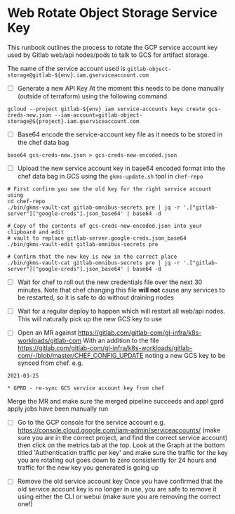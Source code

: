 # Web Rotate Object Storage Service Key
This runbook outlines the process to rotate the GCP service account key used
by Gitlab web/api nodes/pods to talk to GCS for artifact storage.

The name of the service account used is `gitlab-object-storage@gitlab-${env}.iam.gserviceaccount.com`

* [ ] Generate a new API Key
At the moment this needs to be done manually (outside of terraform) using the following
command.

```
gcloud --project gitlab-${env} iam service-accounts keys create gcs-creds-new.json --iam-account=gitlab-object-storage@${project}.iam.gserviceaccount.com
```

* [ ] Base64 encode the service-account key file as it needs to be stored in the
chef data bag

```
base64 gcs-creds-new.json > gcs-creds-new-encoded.json
```

* [ ] Upload the new service account key in base64 encoded format into the chef
data bag in GCS using the `gkms-update.sh` tool in `chef-repo`  

```
# First confirm you see the old key for the right service account using
cd chef-repo
./bin/gkms-vault-cat gitlab-omnibus-secrets pre | jq -r '.["gitlab-server"]["google-creds"].json_base64' | base64 -d

# Copy of the contents of gcs-creds-new-encoded.json into your clipboard and edit
# vault to replace gitlab-server.google-creds.json_base64
./bin/gkms-vault-edit gitlab-omnibus-secrets pre

# Confirm that the new key is now in the correct place
./bin/gkms-vault-cat gitlab-omnibus-secrets pre | jq -r '.["gitlab-server"]["google-creds"].json_base64' | base64 -d
```

* [ ] Wait for chef to roll out the new credentials file over the next 30 minutes. Note that chef changing this file
**will not** cause any services to be restarted, so it is safe to do without draining nodes

* [ ] Wait for a regular deploy to happen which will restart all web/api nodes.
This will naturally pick up the new GCS key to use

* [ ] Open an MR against https://gitlab.com/gitlab-com/gl-infra/k8s-workloads/gitlab-com
With an addition to the file https://gitlab.com/gitlab-com/gl-infra/k8s-workloads/gitlab-com/-/blob/master/CHEF_CONFIG_UPDATE
noting a new GCS key to be synced from chef. e.g.

```
2021-03-25

* GPRD - re-sync GCS service account key from chef

```

Merge the MR and make sure the merged pipeline succeeds and appl gprd apply jobs
have been manually run

* [ ] Go to the GCP console for the service account e.g. https://console.cloud.google.com/iam-admin/serviceaccounts/
(make sure you are in the correct project, and find the correct service account)
then click on the metrics tab at the top. Look at the Graph at the bottom titled
'Authentication traffic per key' and make sure the traffic for the key you are
rotating out goes down to zero consistently for 24 hours and traffic for the new
key you generated is going up

* [ ] Remove the old service account key
Once you have confirmed that the old service account key is no longer in use,
you are safe to remove it using either the CLI or webui (make sure you are removing
the correct one!)
